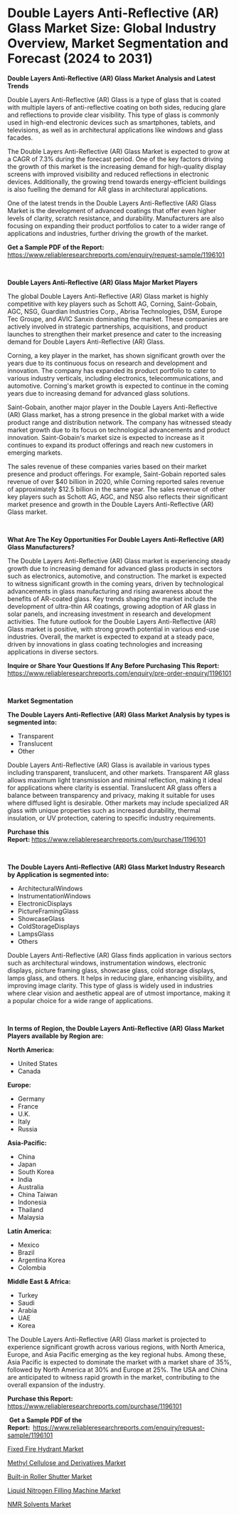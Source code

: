 <p><h1>Double Layers Anti-Reflective (AR) Glass Market Size: Global Industry Overview, Market Segmentation and Forecast (2024 to 2031)</h1></p><p><strong>Double Layers Anti-Reflective (AR) Glass Market Analysis and Latest Trends</strong></p>
<p><p>Double Layers Anti-Reflective (AR) Glass is a type of glass that is coated with multiple layers of anti-reflective coating on both sides, reducing glare and reflections to provide clear visibility. This type of glass is commonly used in high-end electronic devices such as smartphones, tablets, and televisions, as well as in architectural applications like windows and glass facades.</p><p>The Double Layers Anti-Reflective (AR) Glass Market is expected to grow at a CAGR of 7.3% during the forecast period. One of the key factors driving the growth of this market is the increasing demand for high-quality display screens with improved visibility and reduced reflections in electronic devices. Additionally, the growing trend towards energy-efficient buildings is also fuelling the demand for AR glass in architectural applications.</p><p>One of the latest trends in the Double Layers Anti-Reflective (AR) Glass Market is the development of advanced coatings that offer even higher levels of clarity, scratch resistance, and durability. Manufacturers are also focusing on expanding their product portfolios to cater to a wider range of applications and industries, further driving the growth of the market.</p></p>
<p><strong>Get a Sample PDF of the Report:&nbsp;</strong> <a href="https://www.reliableresearchreports.com/enquiry/request-sample/1196101">https://www.reliableresearchreports.com/enquiry/request-sample/1196101</a></p>
<p>&nbsp;</p>
<p><strong>Double Layers Anti-Reflective (AR) Glass Major Market Players</strong></p>
<p><p>The global Double Layers Anti-Reflective (AR) Glass market is highly competitive with key players such as Schott AG, Corning, Saint-Gobain, AGC, NSG, Guardian Industries Corp., Abrisa Technologies, DSM, Europe Tec Groupe, and AVIC Sanxin dominating the market. These companies are actively involved in strategic partnerships, acquisitions, and product launches to strengthen their market presence and cater to the increasing demand for Double Layers Anti-Reflective (AR) Glass.</p><p>Corning, a key player in the market, has shown significant growth over the years due to its continuous focus on research and development and innovation. The company has expanded its product portfolio to cater to various industry verticals, including electronics, telecommunications, and automotive. Corning's market growth is expected to continue in the coming years due to increasing demand for advanced glass solutions.</p><p>Saint-Gobain, another major player in the Double Layers Anti-Reflective (AR) Glass market, has a strong presence in the global market with a wide product range and distribution network. The company has witnessed steady market growth due to its focus on technological advancements and product innovation. Saint-Gobain's market size is expected to increase as it continues to expand its product offerings and reach new customers in emerging markets.</p><p>The sales revenue of these companies varies based on their market presence and product offerings. For example, Saint-Gobain reported sales revenue of over $40 billion in 2020, while Corning reported sales revenue of approximately $12.5 billion in the same year. The sales revenue of other key players such as Schott AG, AGC, and NSG also reflects their significant market presence and growth in the Double Layers Anti-Reflective (AR) Glass market.</p></p>
<p>&nbsp;</p>
<p><strong>What Are The Key Opportunities For Double Layers Anti-Reflective (AR) Glass Manufacturers?</strong></p>
<p><p>The Double Layers Anti-Reflective (AR) Glass market is experiencing steady growth due to increasing demand for advanced glass products in sectors such as electronics, automotive, and construction. The market is expected to witness significant growth in the coming years, driven by technological advancements in glass manufacturing and rising awareness about the benefits of AR-coated glass. Key trends shaping the market include the development of ultra-thin AR coatings, growing adoption of AR glass in solar panels, and increasing investment in research and development activities. The future outlook for the Double Layers Anti-Reflective (AR) Glass market is positive, with strong growth potential in various end-use industries.  Overall, the market is expected to expand at a steady pace, driven by innovations in glass coating technologies and increasing applications in diverse sectors.</p></p>
<p><strong>Inquire or Share Your Questions If Any Before Purchasing This Report:</strong> <a href="https://www.reliableresearchreports.com/enquiry/pre-order-enquiry/1196101">https://www.reliableresearchreports.com/enquiry/pre-order-enquiry/1196101</a></p>
<p>&nbsp;</p>
<p><strong>Market Segmentation</strong></p>
<p><strong>The Double Layers Anti-Reflective (AR) Glass Market Analysis by types is segmented into:</strong></p>
<p><ul><li>Transparent</li><li>Translucent</li><li>Other</li></ul></p>
<p><p>Double Layers Anti-Reflective (AR) Glass is available in various types including transparent, translucent, and other markets. Transparent AR glass allows maximum light transmission and minimal reflection, making it ideal for applications where clarity is essential. Translucent AR glass offers a balance between transparency and privacy, making it suitable for uses where diffused light is desirable. Other markets may include specialized AR glass with unique properties such as increased durability, thermal insulation, or UV protection, catering to specific industry requirements.</p></p>
<p><strong>Purchase this Report:&nbsp;</strong><a href="https://www.reliableresearchreports.com/purchase/1196101">https://www.reliableresearchreports.com/purchase/1196101</a></p>
<p>&nbsp;</p>
<p><strong>The Double Layers Anti-Reflective (AR) Glass Market Industry Research by Application is segmented into:</strong></p>
<p><ul><li>ArchitecturalWindows</li><li>InstrumentationWindows</li><li>ElectronicDisplays</li><li>PictureFramingGlass</li><li>ShowcaseGlass</li><li>ColdStorageDisplays</li><li>LampsGlass</li><li>Others</li></ul></p>
<p><p>Double Layers Anti-Reflective (AR) Glass finds application in various sectors such as architectural windows, instrumentation windows, electronic displays, picture framing glass, showcase glass, cold storage displays, lamps glass, and others. It helps in reducing glare, enhancing visibility, and improving image clarity. This type of glass is widely used in industries where clear vision and aesthetic appeal are of utmost importance, making it a popular choice for a wide range of applications.</p></p>
<p>&nbsp;</p>
<p><strong>In terms of Region, the Double Layers Anti-Reflective (AR) Glass Market Players available by Region are:</strong></p>
<p>
    <p> <strong> North America: </strong>
        <ul>
            <li>United States</li>
            <li>Canada</li>
        </ul>
        </p> 
    <p> <strong> Europe: </strong>
        <ul>
            <li>Germany</li>
            <li>France</li>
            <li>U.K.</li>
            <li>Italy</li>
            <li>Russia</li>
        </ul>
        </p> 
    <p> <strong> Asia-Pacific: </strong>
        <ul>
            <li>China</li>
            <li>Japan</li>
            <li>South Korea</li>
            <li>India</li>
            <li>Australia</li>
            <li>China Taiwan</li>
            <li>Indonesia</li>
            <li>Thailand</li>
            <li>Malaysia</li>
        </ul>
        </p> 
    <p> <strong> Latin America: </strong>
        <ul>
            <li>Mexico</li>
            <li>Brazil</li>
            <li>Argentina Korea</li>
            <li>Colombia</li>
        </ul>
        </p> 
    <p> <strong> Middle East & Africa: </strong>
        <ul>
            <li>Turkey</li>
            <li>Saudi</li>
            <li>Arabia</li>
            <li>UAE</li>
            <li>Korea</li>
        </ul>
    </p>
    </p>
<p><p>The Double Layers Anti-Reflective (AR) Glass market is projected to experience significant growth across various regions, with North America, Europe, and Asia Pacific emerging as the key regional hubs. Among these, Asia Pacific is expected to dominate the market with a market share of 35%, followed by North America at 30% and Europe at 25%. The USA and China are anticipated to witness rapid growth in the market, contributing to the overall expansion of the industry.</p></p>
<p><strong>Purchase this Report: </strong><a href="https://www.reliableresearchreports.com/purchase/1196101">https://www.reliableresearchreports.com/purchase/1196101</a></p>
<p>&nbsp;<strong>Get a Sample PDF of the Report:&nbsp;&nbsp;</strong><a href="https://www.reliableresearchreports.com/enquiry/request-sample/1196101">https://www.reliableresearchreports.com/enquiry/request-sample/1196101</a></p>
<p><strong></strong></p>
<p><p><a href="https://medium.com/p/5f44c2d2b82a/edit">Fixed Fire Hydrant Market</a></p><p><a href="https://github.com/okotobwrhuteie/Market-Research-Report-List-1/blob/main/methyl-cellulose-and-derivatives-market.md">Methyl Cellulose and Derivatives Market</a></p><p><a href="https://medium.com/p/c783c690fe59/edit">Built-in Roller Shutter Market</a></p><p><a href="https://medium.com/p/31f5a8e84583/edit">Liquid Nitrogen Filling Machine Market</a></p><p><a href="https://github.com/myacatherineblakecaczo9vcsw/Market-Research-Report-List-1/blob/main/nmr-solvents-market.md">NMR Solvents Market</a></p></p>